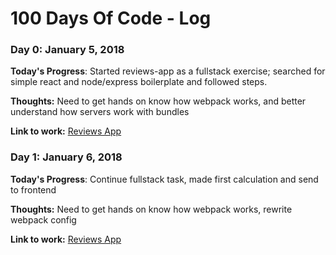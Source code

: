 # 100 Days Of Code - Log

### Day 0: January 5, 2018

**Today's Progress**: Started reviews-app as a fullstack exercise; searched for simple react and node/express boilerplate and followed steps.

**Thoughts:** Need to get hands on know how webpack works, and better understand how servers work with bundles

**Link to work:** [Reviews App](https://github.com/ArtanisAce/reviews-app)

### Day 1: January 6, 2018

**Today's Progress**: Continue fullstack task, made first calculation and send to frontend

**Thoughts:** Need to get hands on know how webpack works, rewrite webpack config

**Link to work:** [Reviews App](https://github.com/ArtanisAce/reviews-app)
